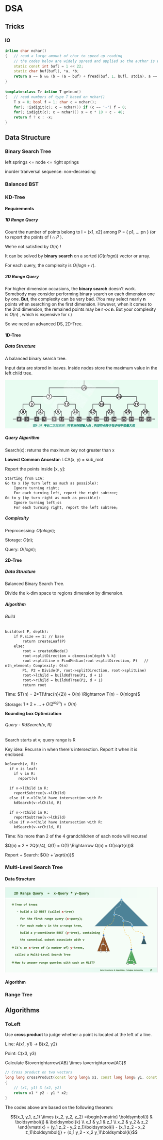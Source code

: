 # DSA

## Tricks

### IO

```cpp
inline char nchar()
{   // read a large amount of char to speed up reading
    // the codes below are widely spread and applied so the author is uncertain
    static const int bufl = 1 << 22;
    static char buf[bufl], *a, *b;
    return a == b && (b = (a = buf) + fread(buf, 1, bufl, stdin), a == b) ? EOF : *a++;
}

template<class T> inline T getnum()
{	// read numbers of type T based on nchar()
    T x = 0; bool f = 1; char c = nchar();
    for(; !isdigit(c); c = nchar()) if (c == '-') f = 0;
    for(; isdigit(c); c = nchar()) x = x * 10 + c - 48;
    return f ? x : -x;
}
```

## Data Structure

### Binary Search Tree

left springs <= node <= right springs

inorder tranversal sequence: non-decreasing

### Balanced BST




### KD-Tree

#### Requirements

##### 1D Range Query

Count the number of points belong to I = (x1, x2] among P = { p1, ... pn } (or to report the points of $I \cap P$ ).

We're not satisfied by $O(n)$ !

It can be solved by **binary search** on a sorted ($O(nlogn)$) vector or array.

For each query, the complexity is $O(logn + r)$.

##### 2D Range Query

For higher dimension occasions, the **binary search** doesn't work. Somebody may consider performing binary search on each dimension one by one. **But**, the complexity can be very bad. (You may select nearly **n** points when searching on the first dimension. However, when it comes to the 2nd dimension, the remained points may be **r << n**. But your complexity is $O(n)$ , which is expensive for r.)

So we need an advanced DS, 2D-Tree.

#### 1D-Tree

##### Data Structure

A balanced binary search tree.

Input data are stored in leaves. Inside nodes store the maximum value in the left child tree.

![1d-tree](DSA.assets/1d-tree.png)

##### Query Algorithm

Search(x): returns the maximum key not greater than x

**Lowest Common Ancestor**: LCA(x, y) = sub_root

Report the points inside [x, y]:

```
Starting from LCA:
Go to x (by turn left as much as possible):
	Ignore turning right;
	For each turning left, report the right subtree;
Go to y (by turn right as much as possible):
	Ignore turning left;ss
	For each turning right, report the left subtree;	
```

##### Complexity

Preprocessing: $O(nlogn)$;

Storage: $O(n)$;

Query: $O(logn)$; 

#### 2D-Tree

##### Data Structure

Balanced Binary Search Tree.

Divide the k-dim space to regions dimension by dimension.

##### Algorithm

###### Build

```
build(set P, depth):
	if P.size == 1:	// base
		return createLeaf(P)
	else:
		root = createKdNode()
		root->splitDirection = dimension[depth % k]
		root->splitLine = FindMedian(root->splitDirection, P)	// nth_element; Complexity: O(n)
		P1, P2 = Divide(P, root->splitDirection, root->splitLine)
		root->lChild = buildKdTree(P1, d + 1)
		root->rChild = buildKdTree(P2, d + 1)
		return root
```

Time: $T(n) = 2*T(\frac{n}{2}) + O(n) \Rightarrow T(n) = O(nlogn)$

Storage: $1 + 2 + ... + O(2^{logn}) = O(n)$

**Bounding box Optimization**:



###### Query - KdSearch(v, R)

Search starts at v; query range is R

Key idea: Recurse in when there's intersection. Report it when it is enclosed.

```
kdSearch(v, R):
  if v is leaf:
    if v in R:
      report(v)

  if v->lChild in R:
    reportSubtree(v->lChild)
  else if v->lChild have intersection with R:
    kdSearch(v->lChild, R)

  if v->rChild in R:
    reportSubtree(v->lChild)
  else if v->rChild have intersection with R:
    kdSearch(v->rChild, R)
```

Time: No more than 2 of the 4 grandchildren of each node will recurse!

$Q(n) = 2 + 2Q(n/4), Q(1) = O(1) \Rightarrow Q(n) = O(\sqrt{n})$

Report + Search: $O(r + \sqrt{n})$

### Multi-Level Search Tree

#### Data Structure

![mlst](DSA.assets/mlst.png)

#### Algorithm





### Range Tree




## Algorithms

### ToLeft

Use **cross product** to judge whether a point is located at the left of a line.

Line: A(x1, y1) -> B(x2, y2)

Point: C(x3, y3)

Calculate $\overrightarrow{AB} \times \overrightarrow{AC}$

```cpp
// Cross product on two vectors
long long crossProduct(const long long& x1, const long long& y1, const long long& x2, const long long& y2)
{
    // (x1, y1) X (x2, y2)
    return x1 * y2 - y1 * x2;
}
```

The codes above are based on the following theorem:

$$(x_1, y_1, z_1) \times (x_2, y_2, z_2)
=\begin{vmatrix}
\boldsymbol{i} & \boldsymbol{j} & \boldsymbol{k} \\ 
x_1 & y_1 & z_1 \\ 
x_2 & y_2 & z_2 
\end{vmatrix}
= (y_1 z_2 - y_2 z_1)\boldsymbol{i} - (x_1 z_2 - x_2 z_1)\boldsymbol{j} + (x_1 y_2 - x_2 y_1)\boldsymbol{k}$$

